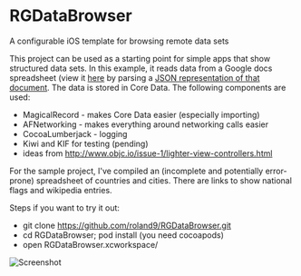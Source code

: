 RGDataBrowser
=============

A configurable iOS template for browsing remote data sets

This project can be used as a starting point for simple apps that show structured data sets. In this example, it reads data from a Google docs spreadsheet (view it [here](https://docs.google.com/spreadsheet/ccc?key=0Apmsn6hlyPHudHUxSHJ1YzhPVjV4VEJTTkl6aGhnclE&usp=sharing) by parsing a [JSON representation of that document](http://spreadsheets.google.com/feeds/list/0Apmsn6hlyPHudHUxSHJ1YzhPVjV4VEJTTkl6aGhnclE/od6/public/values?alt=json). The data is stored in Core Data. The following components are used:

* MagicalRecord - makes Core Data easier (especially importing)
* AFNetworking - makes everything around networking calls easier
* CocoaLumberjack - logging
* Kiwi and KIF for testing (pending)
* ideas from http://www.objc.io/issue-1/lighter-view-controllers.html 

For the sample project, I've compiled an (incomplete and potentially error-prone) spreadsheet of countries and cities. There are links to show national flags and wikipedia entries.

Steps if you want to try it out:
* git clone https://github.com/roland9/RGDataBrowser.git
* cd RGDataBrowser; pod install   (you need cocoapods)
* open RGDataBrowser.xcworkspace/

![Screenshot](http://bit.ly/1fgKR1S)
